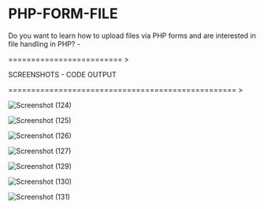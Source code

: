 # PHP-FORM-FILE

Do you want to learn how to upload files via PHP forms and are interested in file handling in PHP?  -

========================= > 

SCREENSHOTS  -  CODE OUTPUT

================================================== >

![Screenshot (124)](https://user-images.githubusercontent.com/92323049/194367235-8d7da32b-0a5f-491e-b123-138237a5bb21.png)


![Screenshot (125)](https://user-images.githubusercontent.com/92323049/194367422-075c6503-5dd9-48cf-809e-95494bce5403.png)


![Screenshot (126)](https://user-images.githubusercontent.com/92323049/194367539-9fa6fcc6-65aa-4306-bfae-337087b81ad6.png)


![Screenshot (127)](https://user-images.githubusercontent.com/92323049/194367690-7fb97410-9d8f-4f7c-a62a-7be1d2d5a48c.png)


![Screenshot (129)](https://user-images.githubusercontent.com/92323049/194367764-ddaf0eff-d325-4218-b840-de55b99bc587.png)


![Screenshot (130)](https://user-images.githubusercontent.com/92323049/194367780-04a99259-d7fe-4324-a5e8-d1ce8dbfb7e0.png)


![Screenshot (131)](https://user-images.githubusercontent.com/92323049/194367789-c069d21a-8e68-4905-8cfd-334c409ea5b0.png)
